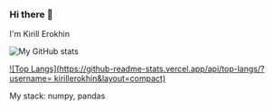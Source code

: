 ### Hi there 👋
I'm Kirill Erokhin

![My GitHub stats](https://github-readme-stats.vercel.app/api?username=kirillerokhin&show_icons=true&theme=radical)

[![Top Langs](https://github-readme-stats.vercel.app/api/top-langs/?username= kirillerokhin&layout=compact)](https://github.com/kirillerokhin/github-readme-stats)

My stack: numpy, pandas
<!--
**KirillErokhin/KirillErokhin** is a ✨ _special_ ✨ repository because its `README.md` (this file) appears on your GitHub profile.

Here are some ideas to get you started:

- 🔭 I’m currently working on ...
- 🌱 I’m currently learning ...
- 👯 I’m looking to collaborate on ...
- 🤔 I’m looking for help with ...
- 💬 Ask me about ...
- 📫 How to reach me: ...
- 😄 Pronouns: ...
- ⚡ Fun fact: ...
-->
